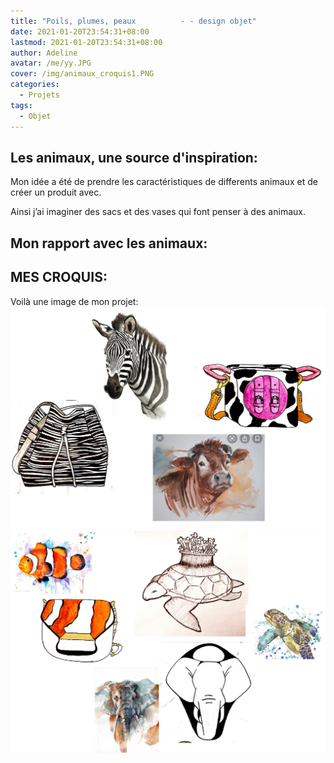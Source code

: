 ```yaml
---
title: "Poils, plumes, peaux          - - design objet"
date: 2021-01-20T23:54:31+08:00
lastmod: 2021-01-20T23:54:31+08:00
author: Adeline
avatar: /me/yy.JPG
cover: /img/animaux_croquis1.PNG
categories:
  - Projets
tags:
  - Objet
---
```


<!--more-->

## Les animaux, une source d'inspiration:

Mon idée a été de prendre les caractéristiques de differents animaux et de créer un produit avec. 

Ainsi j’ai imaginer des sacs et des vases qui font penser à des animaux.

## Mon rapport avec les animaux:

## MES CROQUIS:

Voilà une image de mon projet:
![Super image](/img/animaux_croquis1.PNG)
![Super image](/img/animaux_croquis2.PNG)


